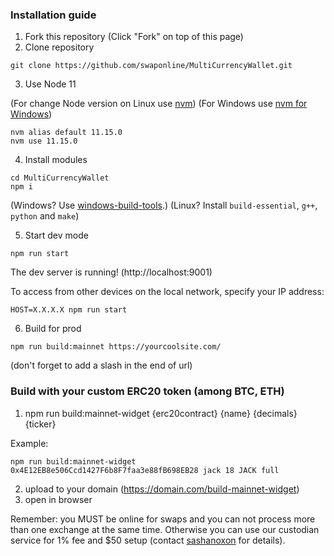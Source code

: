 ### Installation guide

1. Fork this repository (Click "Fork" on top of this page)
2. Clone repository

```
git clone https://github.com/swaponline/MultiCurrencyWallet.git
```

3. Use Node 11

(For change Node version on Linux use [nvm](https://github.com/nvm-sh/nvm#installing-and-updating))
(For Windows use [nvm for Windows](https://github.com/coreybutler/nvm-windows))

```
nvm alias default 11.15.0
nvm use 11.15.0
```

4. Install modules

```
cd MultiCurrencyWallet
npm i
```

(Windows? Use [windows-build-tools](https://www.npmjs.com/package/windows-build-tools).)
(Linux? Install `build-essential`, `g++`, `python` and `make`)

5. Start dev mode

```
npm run start
```

The dev server is running! (http://localhost:9001)

To access from other devices on the local network, specify your IP address:

```
HOST=X.X.X.X npm run start
```

6. Build for prod

```
npm run build:mainnet https://yourcoolsite.com/
```

(don't forget to add a slash in the end of url)


### Build with your custom ERC20 token (among BTC, ETH)

1. npm run build:mainnet-widget {erc20contract} {name} {decimals} {ticker}

Example:

```
npm run build:mainnet-widget 0x4E12EB8e506Ccd1427F6b8F7faa3e88fB698EB28 jack 18 JACK full
```

2. upload to your domain (https://domain.com/build-mainnet-widget)
3. open in browser

Remember: you MUST be online for swaps and you can not process more than one exchange at the same time. Otherwise you can use our custodian service for 1% fee and \$50 setup (contact [sashanoxon](https://t.me/sashanoxon) for details).